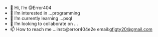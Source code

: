 - 👋 Hi, I’m @Error404
- 👀 I’m interested in ...programming
- 🌱 I’m currently learning ...psql
- 💞️ I’m looking to collaborate on ...
- 📫 How to reach me ...inst:@error404e2e
email:gfjgty20@gmail.com

<!---
Error160/Error160 is a ✨ special ✨ repository because its `README.md` (this file) appears on your GitHub profile.
You can click the Preview link to take a look at your changes.
--->
